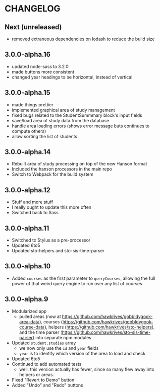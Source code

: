 # CHANGELOG

## Next (unreleased)
- removed extraneous dependencies on lodash to reduce the build size


## 3.0.0-alpha.16
- updated node-sass to 3.2.0
- made buttons more consistent
- changed year headings to be horizontal, instead of vertical


## 3.0.0-alpha.15
- made things prettier
- implemented graphical area of study management
- fixed bugs related to the StudentSummmary block's input fields
- save/load area of study data from the database
- handle area loading errors (shows error message buts continues to compute others)
- allow sorting the list of students


## 3.0.0-alpha.14
- Rebuilt area of study processing on top of the new Hanson format
- Included the hanson processors in the main repo
- Switch to Webpack for the build system


## 3.0.0-alpha.12
- Stuff and more stuff
- I really ought to update this more often
- Switched back to Sass


## 3.0.0-alpha.11
- Switched to Stylus as a pre-processor
- Updated 6to5
- Updated sto-helpers and sto-sis-time-parser


## 3.0.0-alpha.10
- Added `courses` as the first parameter to `queryCourses`, allowing the full power of that weird query engine to run over any list of courses.


## 3.0.0-alpha.9
- Modularized app
	- pulled areas (now at https://github.com/hawkrives/gobbldygook-area-data), courses (https://github.com/hawkrives/gobbldygook-course-data), helpers (https://github.com/hawkrives/sto-helpers), and the time parser (https://github.com/hawkrives/sto-sis-time-parser) into separate npm modules
- Updated `student.studies` array
	- we now only use the `id` and `year` fields
	- `year` is to identify which version of the area to load and check
- Updated 6to5
- Continued to add automated tests
	- well, this version actually has fewer, since so many flew away into helpers or areas.
- Fixed "Revert to Demo" button
- Added "Undo" and "Redo" buttons
